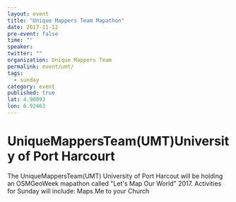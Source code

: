 ```yaml
---
layout: event
title: "Unique Mappers Team Mapathon"
date: 2017-11-12
pre-event: false
time: ""
speaker:
twitter: ""
organization: Unique Mappers Team
permalink: event/umt/
tags:
  - sunday
category: event
published: true
lat: 4.90093
lon: 6.92463
---
```


# UniqueMappersTeam(UMT)University of Port Harcourt

The UniqueMappersTeam(UMT) University of Port Harcout will be holding an OSMGeoWeek mapathon called "Let's Map Our World" 2017. Activities for Sunday will include: Maps.Me to your Church
